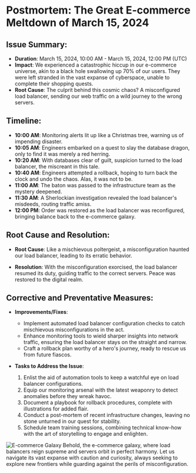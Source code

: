 # Postmortem: The Great E-commerce Meltdown of March 15, 2024

## Issue Summary:

- **Duration**: March 15, 2024, 10:00 AM - March 15, 2024, 12:00 PM (UTC)
- **Impact**: We experienced a catastrophic hiccup in our e-commerce universe, akin to a black hole swallowing up 70% of our users. They were left stranded in the vast expanse of cyberspace, unable to complete their shopping quests.
- **Root Cause**: The culprit behind this cosmic chaos? A misconfigured load balancer, sending our web traffic on a wild journey to the wrong servers.

## Timeline:

- **10:00 AM**: Monitoring alerts lit up like a Christmas tree, warning us of impending disaster.
- **10:05 AM**: Engineers embarked on a quest to slay the database dragon, only to find it was merely a red herring.
- **10:20 AM**: With databases clear of guilt, suspicion turned to the load balancer, the miscreant in this tale.
- **10:40 AM**: Engineers attempted a rollback, hoping to turn back the clock and undo the chaos. Alas, it was not to be.
- **11:00 AM**: The baton was passed to the infrastructure team as the mystery deepened.
- **11:30 AM**: A Sherlockian investigation revealed the load balancer's misdeeds, routing traffic amiss.
- **12:00 PM**: Order was restored as the load balancer was reconfigured, bringing balance back to the e-commerce galaxy.

## Root Cause and Resolution:

- **Root Cause**: Like a mischievous poltergeist, a misconfiguration haunted our load balancer, leading to its erratic behavior.
  
- **Resolution**: With the misconfiguration exorcised, the load balancer resumed its duty, guiding traffic to the correct servers. Peace was restored to the digital realm.

## Corrective and Preventative Measures:

- **Improvements/Fixes**:
  - Implement automated load balancer configuration checks to catch mischievous misconfigurations in the act.
  - Enhance monitoring tools to wield sharper insights into network traffic, ensuring the load balancer stays on the straight and narrow.
  - Craft a rollback plan worthy of a hero's journey, ready to rescue us from future fiascos.
  
- **Tasks to Address the Issue**:
  1. Enlist the aid of automation tools to keep a watchful eye on load balancer configurations.
  2. Equip our monitoring arsenal with the latest weaponry to detect anomalies before they wreak havoc.
  3. Document a playbook for rollback procedures, complete with illustrations for added flair.
  4. Conduct a post-mortem of recent infrastructure changes, leaving no stone unturned in our quest for stability.
  5. Schedule team training sessions, combining technical know-how with the art of storytelling to engage and enlighten.

![E-commerce Galaxy](https://example.com/ecommerce_galaxy_diagram.png)
Behold, the e-commerce galaxy, where load balancers reign supreme and servers orbit in perfect harmony. Let us navigate its vast expanse with caution and curiosity, always seeking to explore new frontiers while guarding against the perils of misconfiguration.

